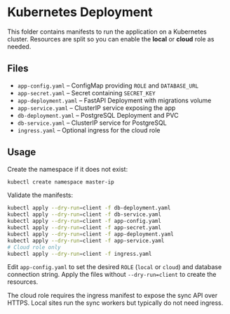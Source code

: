 # Kubernetes Deployment

This folder contains manifests to run the application on a Kubernetes cluster. Resources are split so you can enable the **local** or **cloud** role as needed.

## Files

- `app-config.yaml` – ConfigMap providing `ROLE` and `DATABASE_URL`
- `app-secret.yaml` – Secret containing `SECRET_KEY`
- `app-deployment.yaml` – FastAPI Deployment with migrations volume
- `app-service.yaml` – ClusterIP service exposing the app
- `db-deployment.yaml` – PostgreSQL Deployment and PVC
- `db-service.yaml` – ClusterIP service for PostgreSQL
- `ingress.yaml` – Optional ingress for the cloud role

## Usage

Create the namespace if it does not exist:

```bash
kubectl create namespace master-ip
```

Validate the manifests:

```bash
kubectl apply --dry-run=client -f db-deployment.yaml
kubectl apply --dry-run=client -f db-service.yaml
kubectl apply --dry-run=client -f app-config.yaml
kubectl apply --dry-run=client -f app-secret.yaml
kubectl apply --dry-run=client -f app-deployment.yaml
kubectl apply --dry-run=client -f app-service.yaml
# Cloud role only
kubectl apply --dry-run=client -f ingress.yaml
```

Edit `app-config.yaml` to set the desired `ROLE` (`local` or `cloud`) and database connection string. Apply the files without `--dry-run=client` to create the resources.

The cloud role requires the ingress manifest to expose the sync API over HTTPS. Local sites run the sync workers but typically do not need ingress.
